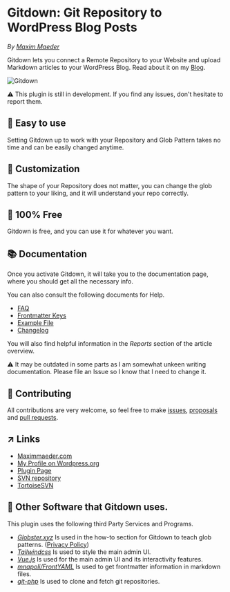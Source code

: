 # Gitdown: Git Repository to WordPress Blog Posts
*By [Maxim Maeder](https://www.maximmaeder.com)*

Gitdown lets you connect a Remote Repository to your Website and upload Markdown articles to your WordPress Blog. Read about it on my [Blog](https://maximmaeder.com/my-wordpress-plugin/).

![Gitdown](https://raw.githubusercontent.com/Maximinodotpy/Gitdown/master/.wordpress-org/banner-1544x500.png)

⚠️ This plugin is still in development. If you find any issues, don't hesitate to report them.

## 🎈 Easy to use
Setting Gitdown up to work with your Repository and Glob Pattern takes no time and can be easily changed anytime.

## 🔨 Customization
The shape of your Repository does not matter, you can change the glob pattern to your liking, and it will understand your repo correctly.

## 🎁 100% Free
Gitdown is free, and you can use it for whatever you want.

## 📚 Documentation
Once you activate Gitdown, it will take you to the documentation page, where you should get all the necessary info.

You can also consult the following documents for Help.

- [FAQ](docs/faq.md)
- [Frontmatter Keys](docs/keys.md)
- [Example File](docs/example.md)
- [Changelog](docs/changelog.md)

You will also find helpful information in the *Reports* section of the article overview.

⚠️ It may be outdated in some parts as I am somewhat unkeen writing documentation. Please file an Issue so I know that I need to change it.

## 👥 Contributing
All contributions are very welcome, so feel free to make [issues](https://github.com/Maximinodotpy/Gitdown/issues), [proposals](https://github.com/Maximinodotpy/Gitdown/issues/proposals) and [pull requests](https://github.com/Maximinodotpy/Gitdown/pulls).

## ↗ Links
- [Maximmaeder.com](https://maximmaeder.com/)
- [My Profile on Wordpress.org](https://profiles.wordpress.org/maximmaeder/)
- [Plugin Page](https://wordpress.org/plugins/gitdown)
- [SVN repository](http://plugins.svn.wordpress.org/gitdown/)
- [TortoiseSVN](https://tortoisesvn.net/)

## 🤙 Other Software that Gitdown uses.
This plugin uses the following third Party Services and Programs.

- *[Globster.xyz](https://globster.xyz/)* Is used in the how-to section for Gitdown to teach glob patterns. ([Privacy Policy](https://globster.xyz/privacy/))
- *[Tailwindcss](https://tailwindcss.com/)* Is used to style the main admin UI.
- *[Vue.js](https://vuejs.org/)* Is used for the main admin UI and its interactivity features.
- *[mnapoli/FrontYAML](https://github.com/mnapoli/FrontYAML)* Is used to get frontmatter information in markdown files.
- *[git-php](https://github.com/czproject/git-php)* Is used to clone and fetch git repositories.
